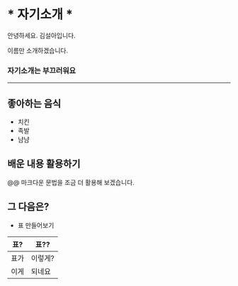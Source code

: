 
# \* 자기소개 *
안녕하세요. 김설아입니다. 

이름만 소개하겠습니다. 

### **자기소개는 부끄러워요**
---
## 좋아하는 음식
* 치킨
* 족발
* 냠냠

## 배운 내용 활용하기
\@@ 마크다운 문법을 조금 더 활용해 보겠습니다.

## 그 다음은?
* 표 만들어보기

| 표? | 표?? |
| --- | --- |
| 표가 | 이렇게? |
| 이게 | 되네요 |
